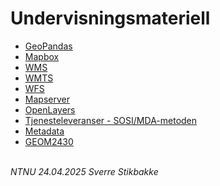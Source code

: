 # Undervisningsmateriell

- [GeoPandas](geopandas)
- [Mapbox](mapbox)
- [WMS](wms)
- [WMTS](wmts)
- [WFS](wfs/vannkraft)
- [Mapserver](mapserver)
- [OpenLayers](openlayers)
- [Tjenesteleveranser - SOSI/MDA-metoden](tjenesteleveranser)
- [Metadata](metadata)
- [GEOM2430](GEOM2430)

\
_NTNU 24.04.2025 Sverre Stikbakke_